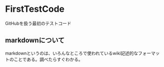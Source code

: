 # FirstTestCode
GitHubを扱う最初のテストコード
## markdownについて
markdownというのは、いろんなところで使われているwiki記述的なフォーマットのことである。調べたらすぐわかる。
